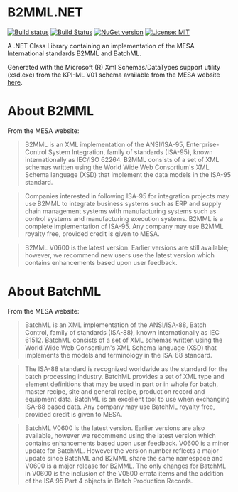 # B2MML.NET

[![Build status](https://ci.appveyor.com/api/projects/status/eeujp23kfr0d22cw?svg=true)](https://ci.appveyor.com/project/jpdillingham/b2mml-net)
[![Build Status](https://travis-ci.org/jpdillingham/B2MML.NET.svg?branch=master)](https://travis-ci.org/jpdillingham/B2MML.NET)
[![NuGet version](https://img.shields.io/nuget/v/B2MML.NET.svg)](https://www.nuget.org/packages/B2MML.NET/)
[![License: MIT](https://img.shields.io/badge/License-MIT-blue.svg)](https://github.com/jpdillingham/B2MML.NET/blob/master/LICENSE)

A .NET Class Library containing an implementation of the MESA International standards B2MML and BatchML.

Generated with the Microsoft (R) Xml Schemas/DataTypes support utility (xsd.exe) from the KPI-ML V01 schema available from the MESA website [here](https://services.mesa.org/ResourceLibrary/ShowResource/0f47758b-60f0-40c6-a71b-fa7b2363fb3a).

# About B2MML

From the MESA website:

> B2MML is an XML implementation of the ANSI/ISA-95, Enterprise-Control System Integration, family of standards (ISA-95), known internationally as IEC/ISO 62264. B2MML consists of a set of XML schemas written using the World Wide Web Consortium's XML Schema language (XSD) that implement the data models in the ISA-95 standard.

> Companies interested in following ISA-95 for integration projects may use B2MML to integrate business systems such as ERP and supply chain management systems with manufacturing systems such as control systems and manufacturing execution systems. B2MML is a complete implementation of ISA-95. Any company may use B2MML royalty free, provided credit is given to MESA.

> B2MML V0600 is the latest version. Earlier versions are still available; however, we recommend new users use the latest version which contains enhancements based upon user feedback.

# About BatchML

From the MESA website:

> BatchML is an XML implementation of the ANSI/ISA-88, Batch Control, family of standards (ISA-88), known internationally as IEC 61512. BatchML consists of a set of XML schemas written using the World Wide Web Consortium's XML Schema language (XSD) that implements the models and terminology in the ISA-88 standard.

> The ISA-88 standard is recognized worldwide as the standard for the batch processing industry. BatchML provides a set of XML type and element definitions that may be used in part or in whole for batch, master recipe, site and general recipe, production record and equipment data. BatchML is an excellent tool to use when exchanging ISA-88 based data. Any company may use BatchML royalty free, provided credit is given to MESA.

> BatchML V0600 is the latest version. Earlier versions are also available, however we recommend using the latest version which contains enhancements based upon user feedback. V0600 is a minor update for BatchML. However the version number reflects a major update since BatchML and B2MML share the same namespace and V0600 is a major release for B2MML. The only changes for BatchML in V0600 is the inclusion of the V0500 errata items and the addition of the ISA 95 Part 4 objects in Batch Production Records.
